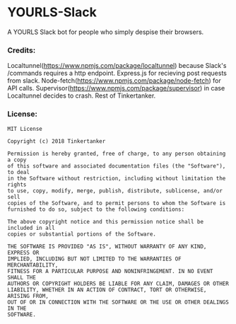 # YOURLS-Slack
A YOURLS Slack bot for people who simply despise their browsers.

### Credits:
Localtunnel(https://www.npmjs.com/package/localtunnel) because Slack's /commands requires a http endpoint.
Express.js for recieving post requests from slack.
Node-fetch(https://www.npmjs.com/package/node-fetch) for API calls.
Supervisor(https://www.npmjs.com/package/supervisor) in case Localtunnel decides to crash.
Rest of Tinkertanker.

### License:
```
MIT License

Copyright (c) 2018 Tinkertanker

Permission is hereby granted, free of charge, to any person obtaining a copy
of this software and associated documentation files (the "Software"), to deal
in the Software without restriction, including without limitation the rights
to use, copy, modify, merge, publish, distribute, sublicense, and/or sell
copies of the Software, and to permit persons to whom the Software is
furnished to do so, subject to the following conditions:

The above copyright notice and this permission notice shall be included in all
copies or substantial portions of the Software.

THE SOFTWARE IS PROVIDED "AS IS", WITHOUT WARRANTY OF ANY KIND, EXPRESS OR
IMPLIED, INCLUDING BUT NOT LIMITED TO THE WARRANTIES OF MERCHANTABILITY,
FITNESS FOR A PARTICULAR PURPOSE AND NONINFRINGEMENT. IN NO EVENT SHALL THE
AUTHORS OR COPYRIGHT HOLDERS BE LIABLE FOR ANY CLAIM, DAMAGES OR OTHER
LIABILITY, WHETHER IN AN ACTION OF CONTRACT, TORT OR OTHERWISE, ARISING FROM,
OUT OF OR IN CONNECTION WITH THE SOFTWARE OR THE USE OR OTHER DEALINGS IN THE
SOFTWARE.
```